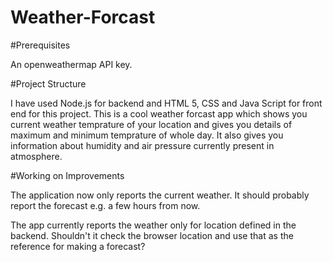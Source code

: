 # Weather-Forcast

#Prerequisites

An openweathermap API key.


#Project Structure

I have used Node.js for backend and HTML 5, CSS and Java Script for front end for this project. This is a cool weather forcast app which shows you current weather temprature of your location and gives you details of maximum and minimum temprature of whole day. It also gives you information about humidity and air pressure currently present in atmosphere.


#Working on Improvements

The application now only reports the current weather. It should probably report the forecast e.g. a few hours from now. 

The app currently reports the weather only for location defined in the backend. Shouldn't it check the browser location and use that as the reference for making a forecast? 
